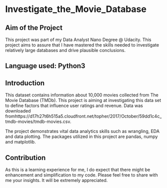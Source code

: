 # Investigate_the_Movie_Database

## Aim of the Project

This project was part of my Data Analyst Nano Degree @ Udacity. 
This project aims to assure that I have mastered the skills needed to investigate relatively large databases and drive plausible conclusions.

## Language used: Python3

## Introduction
This dataset contains information about 10,000 movies collected from The Movie Database (TMDb). This project is aiming at investigating this data set to define factors that influence user ratings and revenue.
Data was downloaded fromhttps://d17h27t6h515a5.cloudfront.net/topher/2017/October/59dd1c4c_tmdb-movies/tmdb-movies.csv.

The project demonstrates vital data analytics skills such as wrangling, EDA and data plotting. The packages utilized in this project are pandas, numpy and matplotlib.

## Contribution
As this is a learning experience for me, I do expect that there might be enhancement and simplification to my code. Please feel free to share with me your insights. It will be extremely appreciated. 
